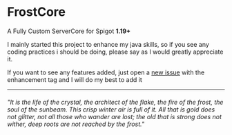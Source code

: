 # FrostCore
A Fully Custom ServerCore for Spigot **1.19+**

I mainly started this project to enhance my java skills, so if you see any coding practices i should be doing, please say as I would greatly appreciate it.

If you want to see any features added, just open a [new issue](https://github.com/Frozenbloo/FrostCore/issues/new "Create a new Issue") with the enhancement tag and I will do my best to add it




___
###### "It is the life of the crystal, the architect of the flake, the fire of the frost, the soul of the sunbeam. This crisp winter air is full of it. All that is gold does not glitter, not all those who wander are lost; the old that is strong does not wither, deep roots are not reached by the frost."

